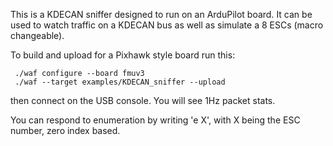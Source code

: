 This is a KDECAN sniffer designed to run on an ArduPilot board. It can
be used to watch traffic on a KDECAN bus as well as simulate a 8 ESCs (macro changeable).

To build and upload for a Pixhawk style board run this:

```
 ./waf configure --board fmuv3 
 ./waf --target examples/KDECAN_sniffer --upload
```
 
then connect on the USB console. You will see 1Hz packet stats.

You can respond to enumeration by writing 'e X', with X being the ESC number, zero index based.
